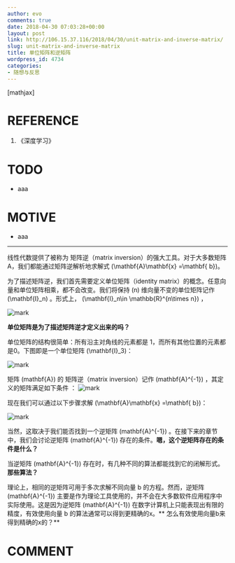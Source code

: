 ```yaml
---
author: evo
comments: true
date: 2018-04-30 07:03:28+00:00
layout: post
link: http://106.15.37.116/2018/04/30/unit-matrix-and-inverse-matrix/
slug: unit-matrix-and-inverse-matrix
title: 单位矩阵和逆矩阵
wordpress_id: 4734
categories:
- 随想与反思
---
```


<!-- more -->

[mathjax]


# REFERENCE






  1. 《深度学习》




# TODO






  * aaa




# MOTIVE






  * aaa





* * *



线性代数提供了被称为 矩阵逆（matrix inversion）的强大工具。对于大多数矩阵 A，我们都能通过矩阵逆解析地求解式 \(\mathbf{A}\mathbf{x} =\mathbf{ b}\)。

为了描述矩阵逆，我们首先需要定义单位矩阵（identity matrix）的概念。任意向量和单位矩阵相乘，都不会改变。我们将保持 \(n\) 维向量不变的单位矩阵记作 \(\mathbf{I}_n\) 。形式上， \(\mathbf{I}_n\in \mathbb{R}^{n\times n}\) ，


![mark](http://pacdb2bfr.bkt.clouddn.com/blog/image/180728/a3l2feA8D0.png?imageslim)

**单位矩阵是为了描述矩阵逆才定义出来的吗？**

单位矩阵的结构很简单：所有沿主对角线的元素都是 1，而所有其他位置的元素都是0。下图即是一个单位矩阵 \(\mathbf{I}_3\)：




![mark](http://pacdb2bfr.bkt.clouddn.com/blog/image/180728/60BLD5LaKB.png?imageslim)

矩阵 \(mathbf{A}\) 的 矩阵逆（matrix inversion）记作 \(mathbf{A}^{-1}\) ，其定义的矩阵满足如下条件 ：
![mark](http://pacdb2bfr.bkt.clouddn.com/blog/image/180728/7K57GKKFdE.png?imageslim)


现在我们可以通过以下步骤求解 \(\mathbf{A}\mathbf{x} =\mathbf{ b}\)：


![mark](http://pacdb2bfr.bkt.clouddn.com/blog/image/180728/2Fd91K72mF.png?imageslim)

当然，这取决于我们能否找到一个逆矩阵 \(mathbf{A}^{-1}\) 。在接下来的章节中，我们会讨论逆矩阵 \(mathbf{A}^{-1}\) 存在的条件。**嗯，这个逆矩阵存在的条件是什么？**

当逆矩阵 \(mathbf{A}^{-1}\) 存在时，有几种不同的算法都能找到它的闭解形式。**那些算法？**

理论上，相同的逆矩阵可用于多次求解不同向量 b 的方程。然而，逆矩阵 \(mathbf{A}^{-1}\) 主要是作为理论工具使用的，并不会在大多数软件应用程序中实际使用。这是因为逆矩阵 \(mathbf{A}^{-1}\) 在数字计算机上只能表现出有限的精度，有效使用向量 b 的算法通常可以得到更精确的x。** 怎么有效使用向量b来得到精确的x的？**







# COMMENT
